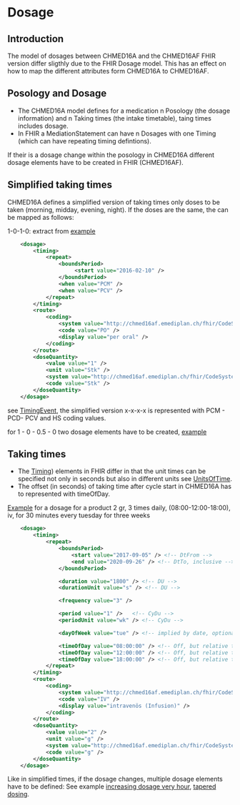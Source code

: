 # Dosage

## Introduction

The model of dosages between CHMED16A and the CHMED16AF FHIR version differ sligthly due to the FHIR Dosage model.
This has an effect on how to map the different attributes form CHMED16A to CHMED16AF.

## Posology and Dosage

* The CHMED16A model defines for a medication n Posology (the dosage information) and n Taking times (the intake timetable), taing times includes dosage.
* In FHIR a MediationStatement can have n Dosages with one Timing (which can have repeating timing defintions).

If their is a dosage change within the posology in CHMED16A different dosage elements have to be created in FHIR (CHMED16AF).

## Simplified taking times

CHMED16A defines a simplified version of taking times only doses to be taken (morning, midday, evening, night). If the doses
are the same, the can be mapped as follows:

1-0-1-0: extract from [example](MedicationStatement-chmed16af-mp-medicationstatement-s01-3.html)

```xml
	<dosage>
		<timing>
			<repeat>
				<boundsPeriod>
					 <start value="2016-02-10" />
				</boundsPeriod>
				<when value="PCM" />
				<when value="PCV" />
			</repeat>
		</timing>
		<route>
			<coding>
				<system value="http://chmed16af.emediplan.ch/fhir/CodeSystem/chmed16af-codesystem-cdtyp26" />
				<code value="PO" />
				<display value="per oral" />
			</coding>
		</route>
		<doseQuantity>
			<value value="1" />
			<unit value="Stk" />
			<system value="http://chmed16af.emediplan.ch/fhir/CodeSystem/chmed16af-codesystem-cdtyp9" />
			<code value="Stk" />
		</doseQuantity>
	</dosage>
```
see [TimingEvent](https://www.hl7.org/fhir/v3/TimingEvent/cs.html), the simplified version x-x-x-x is represented with PCM - PCD- PCV and HS coding values. 

for 1 - 0 - 0.5 - 0 two dosage elements have to be created, [example](MedicationStatement-chmed16af-mp-medicationstatement-s02-3.html)

## Taking times
* The [Timing](https://www.hl7.org/fhir/datatypes.html#Timing)) elements in FHIR differ in that the unit times can be specified not only in seconds but also in different units see [UnitsOfTime](https://www.hl7.org/fhir/valueset-units-of-time.html).
* The offset (in seconds) of taking time after cycle start in CHMED16A has to represented with timeOfDay.

[Example](MedicationStatement-chmed16af-mp-medicationstatement-tt-2-multiple-meronem.html) for a dosage for a product 2 gr, 3 times daily, (08:00-12:00-18:00), iv, for 30 minutes every tuesday for three weeks

```xml
	<dosage>
		<timing>
			<repeat>
				<boundsPeriod>
					<start value="2017-09-05" /> <!-- DtFrom -->
					<end value="2020-09-26" /> <!-- DtTo, inclusive -->
				</boundsPeriod>

				<duration value="1800" /> <!-- DU -->
				<durationUnit value="s" /> <!-- DU -->

				<frequency value="3" />

				<period value="1" />   <!-- CyDu -->
				<periodUnit value="wk" /> <!-- CyDu -->

				<dayOfWeek value="tue" /> <!-- implied by date, optional -->

				<timeOfDay value="08:00:00" /> <!-- Off, but relative to timeOfDay -->
				<timeOfDay value="12:00:00" /> <!-- Off, but relative to timeOfDay -->
				<timeOfDay value="18:00:00" /> <!-- Off, but relative to timeOfDay -->
			</repeat>
		</timing>
        <route>
			<coding>
				<system value="http://chmed16af.emediplan.ch/fhir/CodeSystem/chmed16af-codesystem-cdtyp26" />
				<code value="IV" />
				<display value="intravenös (Infusion)" />
			</coding>
		</route>
		<doseQuantity>
			<value value="2" />
			<unit value="g" />
			<system value="http://chmed16af.emediplan.ch/fhir/CodeSystem/chmed16af-codesystem-cdtyp9" />
			<code value="g" />
		</doseQuantity>
    </dosage> 
```

Like in simplified times, if the dosage changes, multiple dosage elements have to be defined: See example [increasing dosage very hour](MedicationStatement-chmed16af-mp-medicationstatement-tt-1-diffrates-mathbera.html), [tapered dosing](MedicationStatement-chmed16af-mp-medicationstatement-tt-4-spiricort.html).